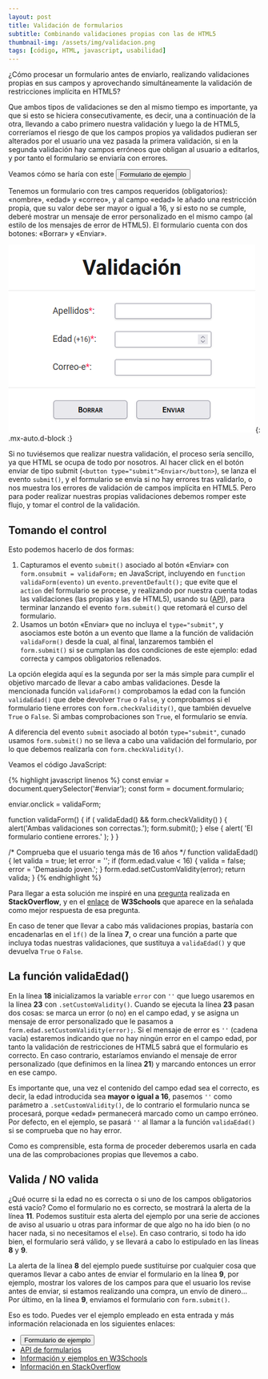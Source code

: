 ```yaml
---
layout: post
title: Validación de formularios
subtitle: Combinando validaciones propias con las de HTML5
thumbnail-img: /assets/img/validacion.png
tags: [código, HTML, javascript, usabilidad]
---
```

¿Cómo procesar un formulario antes de enviarlo, realizando validaciones propias en sus campos y aprovechando simultáneamente la validación de restricciones implícita en HTML5?

Que ambos tipos de validaciones se den al mismo tiempo es importante, ya que si esto se hiciera consecutivamente, es decir, una a continuación de la otra, llevando a cabo primero nuestra validación y luego la de HTML5, correríamos el riesgo de que los campos propios ya validados pudieran ser alterados por el usuario una vez pasada la primera validación, si en la segunda validación hay campos erróneos que obligan al usuario a editarlos, y por tanto el formulario se enviaría con errores.

Veamos cómo se haría con este [<button>Formulario de ejemplo</button>](https://javguerra.github.io/02-bootcamp-fs-javascript/validacion.html)

Tenemos un formulario con tres campos requeridos (obligatorios): «nombre», «edad» y «correo», y al campo «edad» le añado una restricción propia, que su valor debe ser mayor o igual a 16, y si esto no se cumple, deberé mostrar un mensaje de error personalizado en el mismo campo (al estilo de los mensajes de error de HTML5). El formulario cuenta con dos botones: «Borrar» y «Enviar».

![Validación](/assets/img/validacion.png){: .mx-auto.d-block :}

Si no tuviésemos que realizar nuestra validación, el proceso sería sencillo, ya que HTML se ocupa de todo por nosotros. Al hacer click en el botón enviar de tipo submit (```<button type="submit">Enviar</button>```), se lanza el evento ```submit()```, y el formulario se envía si no hay errores tras validarlo, o nos muestra los errores de validación de campos implícita en HTML5. Pero para poder realizar nuestras propias validaciones debemos romper este flujo, y tomar el control de la validación.

## Tomando el control

Esto podemos hacerlo de dos formas:

1. Capturamos el evento ```submit()``` asociado al botón «Enviar» con ```form.onsubmit = validaForm;``` en JavaScript, incluyendo en ```function validaForm(evento)``` un ```evento.preventDefault();``` que evite que el ```action``` del formulario se procese, y realizando por nuestra cuenta todas las validaciones (las propias y las de HTML5), usando su ([API](https://www.w3.org/TR/html5/forms.html#the-constraint-validation-api)), para terminar lanzando el evento ```form.submit()``` que retomará el curso del formulario. 
2. Usamos un botón «Enviar» que no incluya el ```type="submit"```, y asociamos este botón a un evento que llame a la función de validación ```validaForm()``` desde la cual, al final, lanzaremos también el ```form.submit()``` si se cumplan las dos condiciones de este ejemplo: edad correcta y campos obligatorios rellenados.

La opción elegida aquí es la segunda por ser la más simple para cumplir el objetivo marcado de llevar a cabo ambas validaciones. Desde la mencionada función ```validaForm()``` comprobamos la edad con la función ```validaEdad()``` que debe devolver ```True``` o ```False```, y comprobamos si el formulario tiene errores con ```form.checkValidity()```, que también devuelve ```True``` o ```False```. Si ambas comprobaciones son ```True```, el formulario se envía.

A diferencia del evento ```submit``` asociado al botón ```type="submit"```, cunado usamos ```form.submit()``` no se lleva a cabo una validación del formulario, por lo que debemos realizarla con ```form.checkValidity()```.

Veamos el código JavaScript:

{% highlight javascript linenos %}
const enviar = document.querySelector('#enviar');
const form   = document.formulario;

enviar.onclick = validaForm;

function validaForm() {
  if ( validaEdad() && form.checkValidity() ) {
    alert('Ambas validaciones son correctas.');
    form.submit();
  } else {
    alert( 'El formulario contiene errores.' );
  }
}

/* Comprueba que el usuario tenga más de 16 años */
function validaEdad() {
  let valida = true;
  let error  = '';
  if (form.edad.value < 16) {
      valida = false;
      error  = 'Demasiado joven.';
  }
  form.edad.setCustomValidity(error);
  return valida;
}
{% endhighlight %}

Para llegar a esta solución me inspiré en una [pregunta](https://stackoverflow.com/questions/45789010/how-to-use-html-form-checkvalidity) realizada en **StackOverflow**, y en el [enlace](https://www.w3schools.com/js/js_validation_api.asp) de **W3Schools** que aparece en la señalada como mejor respuesta de esa pregunta.

En caso de tener que llevar a cabo más validaciones propias, bastaría con encadenarlas en el ```ìf()``` de la línea **7**, o crear una función a parte que incluya todas nuestras validaciones, que sustituya a ```validaEdad()``` y que devuelva ```True``` o ```False```.

## La función validaEdad()

En la línea **18** inicializamos la variable ```error``` con ```''``` que luego usaremos en la línea **23** con ```.setCustomValidity()```. Cuando se ejecuta la línea **23** pasan dos cosas: se marca un error (o no) en el campo edad, y se asigna un mensaje de error personalizado que le pasamos a ```form.edad.setCustomValidity(error);```. Si el mensaje de error es ```''``` (cadena vacía) estaremos indicando que no hay ningún error en el campo edad, por tanto la validación de restricciones de HTML5 sabrá que el formulario es correcto. En caso contrario, estaríamos enviando el mensaje de error personalizado (que definimos en la línea **21**) y marcando entonces un error en ese campo. 

Es importante que, una vez el contenido del campo edad sea el correcto, es decir, la edad introducida sea **mayor o igual a 16**, pasemos ```''``` como parámetro a ```.setCustomValidity()```, de lo contrario el formulario nunca se procesará, porque «edad» permanecerá marcado como un campo erróneo. Por defecto, en el ejemplo, se pasará ```''``` al llamar a la función ```validaEdad()``` si se comprueba que no hay error.

Como es comprensible, esta forma de proceder deberemos usarla en cada una de las comprobaciones propias que llevemos a cabo.

## Valida / NO valida

¿Qué ocurre si la edad no es correcta o si uno de los campos obligatorios está vacío? Como el formulario no es correcto, se mostrará la alerta de la línea **11**. Podemos sustituir esta alerta del ejemplo por una serie de acciones de aviso al usuario u otras para informar de que algo no ha ido bien (o no hacer nada, si no necesitamos el ```else```). En caso contrario, si todo ha ido bien, el formulario será válido, y se llevará a cabo lo estipulado en las líneas **8** y **9**.

La alerta de la línea **8** del ejemplo puede sustituirse por cualquier cosa que queramos llevar a cabo antes de enviar el formulario en la línea **9**, por ejemplo, mostrar los valores de los campos para que el usuario los revise antes de enviar, si estamos realizando una compra, un envío de dinero… Por último, en la línea **9**, enviamos el formulario con ```form.submit()```.

Eso es todo. Puedes ver el ejemplo empleado en esta entrada y más información relacionada en los siguientes enlaces:

* [<button>Formulario de ejemplo</button>](https://javguerra.github.io/02-bootcamp-fs-javascript/validacion.html)
* [API de formularios](https://www.w3.org/TR/html5/forms.html#the-constraint-validation-api)
* [Información y ejemplos en W3Schools](https://www.w3schools.com/js/js_validation_api.asp)
* [Información en StackOverflow](https://stackoverflow.com/questions/45789010/how-to-use-html-form-checkvalidity)




